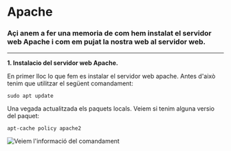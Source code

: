 # Apache
### Açi anem a fer una memoria de com hem instalat el servidor web Apache i com em pujat la nostra web al servidor web.
***


**1. Instalacio del servidor web Apache.**


En primer lloc lo que fem es instalar el servidor web apache. Antes d'això tenim que utilitzar el següent comandament:

~~~
sudo apt update
~~~

Una vegada actualitzada els paquets locals. Veiem si tenim alguna versio del paquet:

~~~
apt-cache policy apache2
~~~

![Veiem l'informació del comandament](/home/eljust/UD01IAW/Apache/Imatges/aptpolicy.png)
